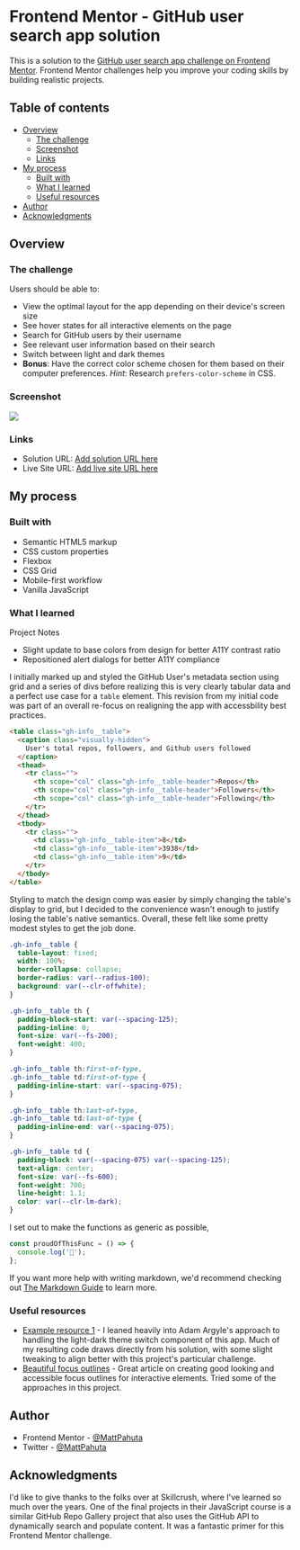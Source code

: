 # Frontend Mentor - GitHub user search app solution

This is a solution to the [GitHub user search app challenge on Frontend Mentor](https://www.frontendmentor.io/challenges/github-user-search-app-Q09YOgaH6). Frontend Mentor challenges help you improve your coding skills by building realistic projects.

## Table of contents

- [Overview](#overview)
  - [The challenge](#the-challenge)
  - [Screenshot](#screenshot)
  - [Links](#links)
- [My process](#my-process)
  - [Built with](#built-with)
  - [What I learned](#what-i-learned)
  - [Useful resources](#useful-resources)
- [Author](#author)
- [Acknowledgments](#acknowledgments)

## Overview

### The challenge

Users should be able to:

- View the optimal layout for the app depending on their device's screen size
- See hover states for all interactive elements on the page
- Search for GitHub users by their username
- See relevant user information based on their search
- Switch between light and dark themes
- **Bonus**: Have the correct color scheme chosen for them based on their computer preferences. _Hint_: Research `prefers-color-scheme` in CSS.

### Screenshot

![](./screenshot.jpg)

### Links

- Solution URL: [Add solution URL here](https://your-solution-url.com)
- Live Site URL: [Add live site URL here](https://your-live-site-url.com)

## My process

### Built with

- Semantic HTML5 markup
- CSS custom properties
- Flexbox
- CSS Grid
- Mobile-first workflow
- Vanilla JavaScript

### What I learned

Project Notes
- Slight update to base colors from design for better A11Y contrast ratio
- Repositioned alert dialogs for better A11Y compliance

I initially marked up and styled the GitHub User's metadata section using grid and a series of divs before realizing this is very clearly tabular data and a perfect use case for a `table` element. This revision from my initial code was part of an overall re-focus on realigning the app with accessbility best practices.

```html
<table class="gh-info__table">
  <caption class="visually-hidden">
    User's total repos, followers, and Github users followed
  </caption>
  <thead>
    <tr class="">
      <th scope="col" class="gh-info__table-header">Repos</th>
      <th scope="col" class="gh-info__table-header">Followers</th>
      <th scope="col" class="gh-info__table-header">Following</th>
    </tr>
  </thead>
  <tbody>
    <tr class="">
      <td class="gh-info__table-item">8</td>
      <td class="gh-info__table-item">3938</td>
      <td class="gh-info__table-item">9</td>
    </tr>
  </tbody>
</table>
```

Styling to match the design comp was easier by simply changing the table's display to grid, but I decided to the convenience wasn't enough to justify losing the table's native semantics. Overall, these felt like some pretty modest styles to get the job done.

```css
.gh-info__table {
  table-layout: fixed;
  width: 100%;
  border-collapse: collapse;
  border-radius: var(--radius-100);
  background: var(--clr-offwhite);
}

.gh-info__table th {
  padding-block-start: var(--spacing-125);
  padding-inline: 0;
  font-size: var(--fs-200);
  font-weight: 400;
}

.gh-info__table th:first-of-type,
.gh-info__table td:first-of-type {
  padding-inline-start: var(--spacing-075);
}

.gh-info__table th:last-of-type,
.gh-info__table td:last-of-type {
  padding-inline-end: var(--spacing-075);
}

.gh-info__table td {
  padding-block: var(--spacing-075) var(--spacing-125);
  text-align: center;
  font-size: var(--fs-600);
  font-weight: 700;
  line-height: 1.1;
  color: var(--clr-lm-dark);
}
```

I set out to make the functions as generic as possible,

```js
const proudOfThisFunc = () => {
  console.log('🎉');
};
```

If you want more help with writing markdown, we'd recommend checking out [The Markdown Guide](https://www.markdownguide.org/) to learn more.

### Useful resources

- [Example resource 1](https://web.dev/articles/building/a-theme-switch-component) - I leaned heavily into Adam Argyle's approach to handling the light-dark theme switch component of this app. Much of my resulting code draws directly from his solution, with some slight tweaking to align better with this project's particular challenge. 
- [Beautiful focus outlines](https://medienbaecker.com/articles/focus-outlines) - Great article on creating good looking and accessible focus outlines for interactive elements. Tried some of the approaches in this project.

## Author

- Frontend Mentor - [@MattPahuta](https://www.frontendmentor.io/profile/MattPahuta)
- Twitter - [@MattPahuta](https://twitter.com/MattPahuta)

## Acknowledgments

I'd like to give thanks to the folks over at Skillcrush, where I've learned so much over the years. One of the final projects in their JavaScript course is a similar GitHub Repo Gallery project that also uses the GitHub API to dynamically search and populate content. It was a fantastic primer for this Frontend Mentor challenge.
